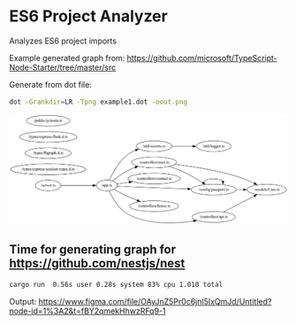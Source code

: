 # ES6 Project Analyzer

Analyzes ES6 project imports

Example generated graph from: <https://github.com/microsoft/TypeScript-Node-Starter/tree/master/src>

Generate from dot file:

```bash
dot -Grankdir=LR -Tpng example1.dot -oout.png
```

![Example](./out.png)

## Time for generating graph for <https://github.com/nestjs/nest>

```bash
cargo run  0.56s user 0.28s system 83% cpu 1.010 total
```

Output: <https://www.figma.com/file/OAyJnZ5Pr0c6jnl5IxQmJd/Untitled?node-id=1%3A2&t=fBY2qmekHhwzRFq9-1>
